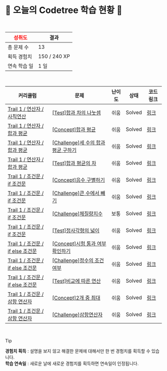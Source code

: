 # 🌲 오늘의 Codetree 학습 현황 🌲

<br />

| <span style="color:red;display:block;text-align:center;"> **성취도**</span> | 결과 |
|---|---|
| 총 문제 수 | 13 |
| 획득 경험치 | 150 / 240 XP |
| 연속 학습 일 | 1 일 |

<br />

|커리큘럼|문제|난이도|상태|코드 링크|
|---|---|---|---|---|
|[Trail 1 / 연산자 / 사칙연산](https://www.codetree.ai/trail-info/novice-low/)|[[Test]합과 차의 나눗셈](https://www.codetree.ai/trails/complete/curated-cards/test-divide-of-sum-and-sub/)|쉬움|Solved|[링크](https://github.com/gawbi/codetree/blob/main/250208/%ED%95%A9%EA%B3%BC%20%EC%B0%A8%EC%9D%98%20%EB%82%98%EB%88%97%EC%85%88/divide-of-sum-and-sub.c)|
|[Trail 1 / 연산자 / 합과 평균](https://www.codetree.ai/trail-info/novice-low/)|[[Concept]합과 평균](https://www.codetree.ai/trails/complete/curated-cards/intro-sum-and-avg/)|쉬움|Solved|[링크](https://github.com/gawbi/codetree/blob/main/250208/%ED%95%A9%EA%B3%BC%20%ED%8F%89%EA%B7%A0/sum-and-avg.c)|
|[Trail 1 / 연산자 / 합과 평균](https://www.codetree.ai/trail-info/novice-low/)|[[Challenge]세 수의 합과 평균 구하기](https://www.codetree.ai/trails/complete/curated-cards/challenge-sum-and-mean-of-three-numbers/)|쉬움|Solved|[링크](https://github.com/gawbi/codetree/blob/main/250208/%EC%84%B8%20%EC%88%98%EC%9D%98%20%ED%95%A9%EA%B3%BC%20%ED%8F%89%EA%B7%A0%20%EA%B5%AC%ED%95%98%EA%B8%B0/sum-and-mean-of-three-numbers.c)|
|[Trail 1 / 연산자 / 합과 평균](https://www.codetree.ai/trail-info/novice-low/)|[[Test]합과 평균의 차](https://www.codetree.ai/trails/complete/curated-cards/test-sub-of-average-and-sum/)|쉬움|Solved|[링크](https://github.com/gawbi/codetree/blob/main/250208/%ED%95%A9%EA%B3%BC%20%ED%8F%89%EA%B7%A0%EC%9D%98%20%EC%B0%A8/sub-of-average-and-sum.c)|
|[Trail 1 / 조건문 / if 조건문](https://www.codetree.ai/trail-info/novice-low/)|[[Concept]음수 구별하기](https://www.codetree.ai/trails/complete/curated-cards/intro-separate-negative-number/)|쉬움|Solved|[링크](https://github.com/gawbi/codetree/blob/main/250208/%EC%9D%8C%EC%88%98%20%EA%B5%AC%EB%B3%84%ED%95%98%EA%B8%B0/separate-negative-number.c)|
|[Trail 1 / 조건문 / if 조건문](https://www.codetree.ai/trail-info/novice-low/)|[[Challenge]큰 수에서 빼기](https://www.codetree.ai/trails/complete/curated-cards/challenge-subtract-from-large-number/)|쉬움|Solved|[링크](https://github.com/gawbi/codetree/blob/main/250208/%ED%81%B0%20%EC%88%98%EC%97%90%EC%84%9C%20%EB%B9%BC%EA%B8%B0/subtract-from-large-number.c)|
|[Trail 1 / 조건문 / if 조건문](https://www.codetree.ai/trail-info/novice-low/)|[[Challenge]체질량지수](https://www.codetree.ai/trails/complete/curated-cards/challenge-bmi/)|보통|Solved|[링크](https://github.com/gawbi/codetree/blob/main/250208/%EC%B2%B4%EC%A7%88%EB%9F%89%EC%A7%80%EC%88%98/bmi.c)|
|[Trail 1 / 조건문 / if 조건문](https://www.codetree.ai/trail-info/novice-low/)|[[Test]정사각형의 넓이](https://www.codetree.ai/trails/complete/curated-cards/test-area-of-a-rectangle/)|쉬움|Solved|[링크](https://github.com/gawbi/codetree/blob/main/250208/%EC%A0%95%EC%82%AC%EA%B0%81%ED%98%95%EC%9D%98%20%EB%84%93%EC%9D%B4/area-of-a-rectangle.c)|
|[Trail 1 / 조건문 / if else 조건문](https://www.codetree.ai/trail-info/novice-low/)|[[Concept]시험 통과 여부 확인하기](https://www.codetree.ai/trails/complete/curated-cards/intro-verify-test-passed/)|쉬움|Solved|[링크](https://github.com/gawbi/codetree/blob/main/250208/%EC%8B%9C%ED%97%98%20%ED%86%B5%EA%B3%BC%20%EC%97%AC%EB%B6%80%20%ED%99%95%EC%9D%B8%ED%95%98%EA%B8%B0/verify-test-passed.c)|
|[Trail 1 / 조건문 / if else 조건문](https://www.codetree.ai/trail-info/novice-low/)|[[Challenge]정수의 조건 여부](https://www.codetree.ai/trails/complete/curated-cards/challenge-numbers-condition/)|쉬움|Solved|[링크](https://github.com/gawbi/codetree/blob/main/250208/%EC%A0%95%EC%88%98%EC%9D%98%20%EC%A1%B0%EA%B1%B4%20%EC%97%AC%EB%B6%80/numbers-condition.c)|
|[Trail 1 / 조건문 / if else 조건문](https://www.codetree.ai/trail-info/novice-low/)|[[Test]비교에 따른 연산](https://www.codetree.ai/trails/complete/curated-cards/test-operation-based-on-comparison/)|쉬움|Solved|[링크](https://github.com/gawbi/codetree/blob/main/250208/%EB%B9%84%EA%B5%90%EC%97%90%20%EB%94%B0%EB%A5%B8%20%EC%97%B0%EC%82%B0/operation-based-on-comparison.c)|
|[Trail 1 / 조건문 / 삼항 연산자](https://www.codetree.ai/trail-info/novice-low/)|[[Concept]2개 중 최대](https://www.codetree.ai/trails/complete/curated-cards/intro-max-of-two-nums/)|쉬움|Solved|[링크](https://github.com/gawbi/codetree/blob/main/250208/2%EA%B0%9C%20%EC%A4%91%20%EC%B5%9C%EB%8C%80/max-of-two-nums.c)|
|[Trail 1 / 조건문 / 삼항 연산자](https://www.codetree.ai/trail-info/novice-low/)|[[Challenge]삼항연산자](https://www.codetree.ai/trails/complete/curated-cards/challenge-ternary-operator/)|쉬움|Solved|[링크](https://github.com/gawbi/codetree/blob/main/250208/%EC%82%BC%ED%95%AD%EC%97%B0%EC%82%B0%EC%9E%90/ternary-operator.c)|


<br />

> [!TIP]
> **경험치 획득** : 설명을 보지 않고 해결한 문제에 대해서만 한 번 경험치를 획득할 수 있습니다.  
> **학습 연속일** : 새로운 날에 새로운 경험치를 획득하면 연속일이 인정됩니다.


